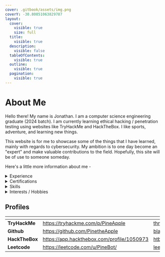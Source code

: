 ```yaml
---
cover: .gitbook/assets/img.png
coverY: -30.80851063829787
layout:
  cover:
    visible: true
    size: full
  title:
    visible: true
  description:
    visible: false
  tableOfContents:
    visible: true
  outline:
    visible: true
  pagination:
    visible: true
---
```


# About Me

Hello there! My name is Jonathan. I am a computer science engineering graduate (2024 batch). I am currently learning ethical hacking / penetration testing using websites like TryHackMe and HackTheBox. I like sports, adventure, and learning new things.&#x20;

This website is for me to showcase some of the things that I have learned, mainly with regards to cybersecurity. My ambition is to one day become an "expert" and make valuable contributions to the field. Hopefully, this site will be of use to someone someday.

Here's a little more information about me -

<details>

<summary>Experience</summary>

{% code overflow="wrap" %}
```markdown
Cybersecurity Intern
# @Airbus
# 6 months
Workied as an intern in the Security Operations Centre team. Worked on log monitoring and alert generation in Splunk. Developed use cases for auditd (Linux) on Splunk and learned about Windows Internals and container security.
```
{% endcode %}

{% code overflow="wrap" %}
```markdown
Student Trainee
# @Bosch
# 2 months
Developed software (Java) for the Systems Engineering Department to automate system model migration between different modelling tools.
```
{% endcode %}

</details>

<details>

<summary>Certifications</summary>

* Red Hat Certified Systems Administrator (RHCSA)
* Cisco Certified Support Technician (Cybersecurity)

</details>

<details>

<summary>Skills</summary>

* Python, Java, Javascript along with some Rust and C++
* HTML, CSS, Markdown
* Linux, Bash
* Splunk (SPL)
* Metasploit, Burpsuite, Nmap
* Some knowledge of / experience with GCP, AWS

</details>

<details>

<summary>Interests / Hobbies</summary>

* Badminton
* Chess
* Snooker / Pool
* Music / Drums
* Calisthenics
* Bouldering
* Learning German and Japanese

</details>

## Profiles

<table data-view="cards"><thead><tr><th></th><th data-hidden data-card-target data-type="content-ref"></th><th data-hidden data-card-cover data-type="files"></th></tr></thead><tbody><tr><td><strong>TryHackMe</strong></td><td><a href="https://tryhackme.com/p/PineApple">https://tryhackme.com/p/PineApple</a></td><td><a href=".gitbook/assets/thm_red.png">thm_red.png</a></td></tr><tr><td><strong>Github</strong></td><td><a href="https://github.com/PinetheApple">https://github.com/PinetheApple</a></td><td><a href=".gitbook/assets/black.png">black.png</a></td></tr><tr><td><strong>HackTheBox</strong></td><td><a href="https://app.hackthebox.com/profile/1050973">https://app.hackthebox.com/profile/1050973</a></td><td><a href=".gitbook/assets/htb_green.png">htb_green.png</a></td></tr><tr><td><strong>Leetcode</strong></td><td><a href="https://leetcode.com/u/PineBot/">https://leetcode.com/u/PineBot/</a></td><td><a href=".gitbook/assets/leetcode_yellow.png">leetcode_yellow.png</a></td></tr></tbody></table>
